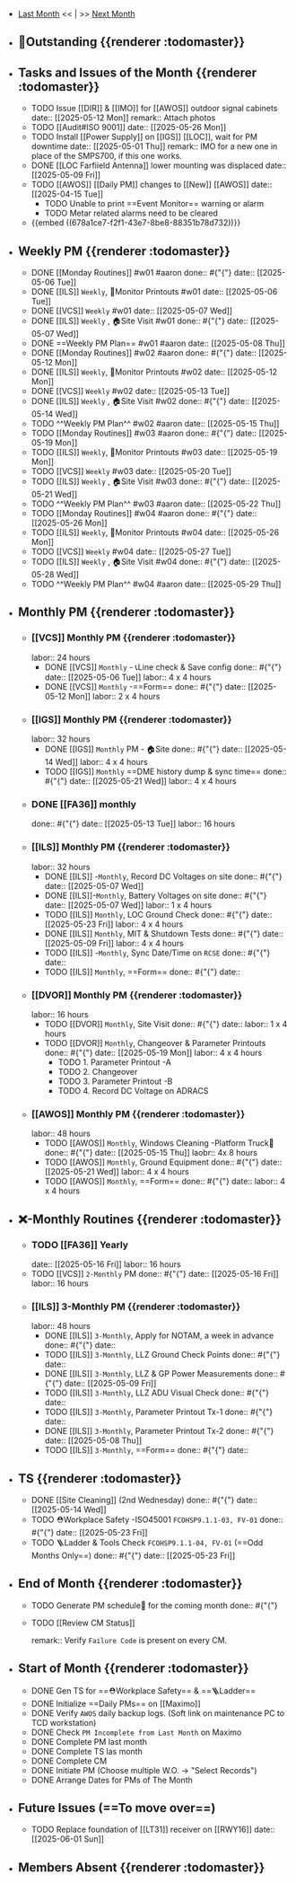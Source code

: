 - [Last Month]([[Monthly/2025-04]]) << | >> [Next Month]([[Monthly/2025-06]])
- ## 📌Outstanding {{renderer :todomaster}}
- ## Tasks and Issues of the Month {{renderer :todomaster}}
	- TODO Issue [[DIR]] & [[IMO]] for [[AWOS]] outdoor signal cabinets
	  date:: [[2025-05-12 Mon]]
	  remark:: Attach photos
	- TODO [[Audit#ISO 9001]]
	  date:: [[2025-05-26 Mon]]
	- TODO Install [[Power Supply]] on [[IGS]] [[LOC]], wait for PM downtime
	  date:: [[2025-05-01 Thu]]
	  remark:: IMO for a new one in place of the SMPS700, if this one works.
	- DONE [[LOC Farfiield Antenna]] lower mounting was displaced
	  date:: [[2025-05-09 Fri]]
	- TODO [[AWOS]] [[Daily PM]] changes to [[New]] [[AWOS]]
	  date:: [[2025-04-15 Tue]]
		- TODO Unable to print ==Event Monitor== warning or alarm
		- TODO Metar related alarms need to be cleared
	- {{embed ((678a1ce7-f2f1-43e7-8be8-88351b78d732))}}
- ## Weekly PM {{renderer :todomaster}}
	- DONE [[Monday Routines]] #w01 #aaron 
	  done:: #{"{"}
	  date:: [[2025-05-06 Tue]]
	- DONE [[ILS]] `Weekly`, 📄Monitor Printouts #w01
	  date:: [[2025-05-06 Tue]]
	- DONE [[VCS]] `Weekly` #w01
	  date:: [[2025-05-07 Wed]]
	- DONE [[ILS]] `Weekly` ,  🏠️Site Visit #w01
	  done:: #{"{"}
	  date:: [[2025-05-07 Wed]]
	- DONE  ==Weekly PM Plan== #w01 #aaron 
	  date:: [[2025-05-08 Thu]]
	- DONE [[Monday Routines]] #w02 #aaron 
	  done:: #{"{"}
	  date:: [[2025-05-12 Mon]]
	- DONE  [[ILS]] `Weekly`, 📄Monitor Printouts  #w02
	  date:: [[2025-05-12 Mon]]
	- DONE  [[VCS]] `Weekly` #w02
	  date:: [[2025-05-13 Tue]]
	- DONE  [[ILS]] `Weekly` ,  🏠️Site Visit #w02
	  done:: #{"{"}
	  date:: [[2025-05-14 Wed]]
	- TODO  ^^Weekly PM Plan^^ #w02 #aaron 
	  date:: [[2025-05-15 Thu]]
	- TODO [[Monday Routines]] #w03 #aaron 
	  done:: #{"{"}
	  date:: [[2025-05-19 Mon]]
	- TODO [[ILS]] `Weekly`, 📄Monitor Printouts #w03 
	  date:: [[2025-05-19 Mon]]
	- TODO [[VCS]] `Weekly` #w03
	  date:: [[2025-05-20 Tue]]
	- TODO [[ILS]] `Weekly` ,  🏠️Site Visit #w03
	  done:: #{"{"}
	  date:: [[2025-05-21 Wed]]
	- TODO ^^Weekly PM Plan^^ #w03 #aaron 
	  date:: [[2025-05-22 Thu]]
	- TODO [[Monday Routines]] #w04 #aaron 
	  done:: #{"{"}
	  date:: [[2025-05-26 Mon]]
	- TODO [[ILS]] `Weekly`, 📄Monitor Printouts #w04
	  date:: [[2025-05-26 Mon]]
	- TODO [[VCS]] `Weekly` #w04
	  date:: [[2025-05-27 Tue]]
	- TODO [[ILS]] `Weekly` ,  🏠️Site Visit #w04
	  done:: #{"{"}
	  date:: [[2025-05-28 Wed]]
	- TODO ^^Weekly PM Plan^^ #w04 #aaron 
	  date:: [[2025-05-29 Thu]]
- ## Monthly PM {{renderer :todomaster}}
	- ### [[VCS]] Monthly PM {{renderer :todomaster}}
	  labor:: 24 hours
		- DONE [[VCS]] `Monthly` - 📞Line check & Save config
		  done:: #{"{"}
		  date:: [[2025-05-06 Tue]]
		  labor::  4 x 4 hours
		- DONE [[VCS]] `Monthly` -==Form== 
		  done:: #{"{"}
		  date:: [[2025-05-12 Mon]]
		  labor::  2 x 4 hours
	- ### [[IGS]] Monthly PM {{renderer :todomaster}}
	  labor:: 32 hours
		- DONE [[IGS]] `Monthly` PM - 🏠️Site
		  done:: #{"{"}
		  date:: [[2025-05-14 Wed]]
		  labor:: 4 x 4 hours
		- TODO [[IGS]] `Monthly`  ==DME history dump & sync time== 
		  done:: #{"{"}
		  date:: [[2025-05-21 Wed]]
		  labor::  4 x 4 hours
	- ### DONE [[FA36]] monthly 
	  done:: #{"{"}
	  date:: [[2025-05-13 Tue]]
	  labor:: 16 hours
	- ### [[ILS]] Monthly PM {{renderer :todomaster}}
	  labor:: 32 hours
		- DONE [[ILS]] -`Monthly`, Record DC Voltages on site 
		  done:: #{"{"}
		  date:: [[2025-05-07 Wed]]
		- DONE [[ILS]]-`Monthly`, Battery Voltages on site 
		  done:: #{"{"}
		  date:: [[2025-05-07 Wed]]
		  labor:: 1 x 4 hours
		- TODO [[ILS]] `Monthly`, LOC Ground Check 
		  done:: #{"{"}
		  date:: [[2025-05-23 Fri]]
		  labor:: 4 x 4 hours
		- DONE [[ILS]] `Monthly`, MIT & Shutdown Tests 
		  done:: #{"{"}
		  date:: [[2025-05-09 Fri]]
		  labor:: 4 x 4 hours
		- TODO [[ILS]] -`Monthly`, Sync Date/Time on `RCSE` 
		  done:: #{"{"}
		  date::
		- TODO [[ILS]] `Monthly`, ==Form== 
		  done:: #{"{"}
		  date::
	- ### [[DVOR]] Monthly PM {{renderer :todomaster}}
	  labor:: 16 hours
		- TODO [[DVOR]] `Monthly`, Site Visit
		  done:: #{"{"}
		  date::
		  labor:: 1 x 4 hours
		- TODO [[DVOR]] `Monthly`, Changeover & Parameter Printouts
		  done:: #{"{"}
		  date:: [[2025-05-19 Mon]]
		  labor:: 4 x 4 hours
			- TODO 1. Parameter Printout -A
			- TODO 2. Changeover
			- TODO 3. Parameter Printout -B
			- TODO 4. Record DC Voltage on ADRACS
	- ### [[AWOS]] Monthly PM {{renderer :todomaster}}
	  labor:: 48 hours
		- TODO [[AWOS]] `Monthly`, Windows Cleaning -Platform Truck🚛
		  done:: #{"{"}
		  date:: [[2025-05-15 Thu]]
		  laobr:: 4x 8 hours
		- TODO [[AWOS]] `Monthly`, Ground Equipment
		  done:: #{"{"}
		  date:: [[2025-05-21 Wed]]
		  labor:: 4 x 4 hours
		- TODO [[AWOS]] `Monthly`, ==Form== 
		  done:: #{"{"}
		  date:: 
		  labor:: 4 x 4 hours
- ## ❌-Monthly Routines {{renderer :todomaster}}
	- ### TODO [[FA36]] Yearly
	  date:: [[2025-05-16 Fri]]
	  labor:: 16 hours
	- TODO [[VCS]] `2-Monthly` PM 
	  done:: #{"{"}
	  date:: [[2025-05-16 Fri]]
	  labor:: 16 hours
	- ### [[ILS]] 3-Monthly PM {{renderer :todomaster}}
	  labor:: 48 hours
		- DONE [[ILS]]  `3-Monthly`, Apply for NOTAM, a week in advance 
		  done:: #{"{"}
		  date::
		- TODO [[ILS]]  `3-Monthly`, LLZ Ground Check Points 
		  done:: #{"{"}
		  date::
		- DONE [[ILS]]  `3-Monthly`, LLZ & GP Power Measurements 
		  done:: #{"{"}
		  date:: [[2025-05-09 Fri]]
		- TODO [[ILS]]  `3-Monthly`, LLZ ADU Visual Check
		  done:: #{"{"}
		  date::
		- TODO [[ILS]]  `3-Monthly`, Parameter Printout Tx-1
		  done:: #{"{"}
		  date::
		- DONE [[ILS]]  `3-Monthly`, Parameter Printout Tx-2
		  done:: #{"{"}
		  date:: [[2025-05-08 Thu]]
		- TODO [[ILS]] `3-Monthly`, ==Form== 
		  done:: #{"{"}
		  date::
- ## TS {{renderer :todomaster}}
	- DONE [[Site Cleaning]] (2nd Wednesday) 
	  done:: #{"{"}
	  date:: [[2025-05-14 Wed]]
	- TODO ⛑️Workplace Safety -ISO45001 `FCOHSP9.1.1-03, FV-01`
	  done:: #{"{"}
	  date:: [[2025-05-23 Fri]]
	- TODO 🪜Ladder & Tools Check `FCOHSP9.1.1-04, FV-01` (==Odd Months Only==) 
	  done:: #{"{"}
	  date:: [[2025-05-23 Fri]]
- ## End of Month {{renderer :todomaster}}
	- TODO Generate PM schedule📅 for the coming month
	  done:: #{"{"}
	- TODO [[Review CM Status]]
	  
	  remark:: Verify `Failure Code` is present on every CM.
- ## Start of Month {{renderer :todomaster}}
	- DONE Gen TS for ==⛑️Workplace Safety== & ==🪜Ladder==
	- DONE Initialize ==Daily PMs== on [[Maximo]]
	- DONE Verify `AWOS` daily backup logs. (Soft link on maintenance PC to TCD workstation)
	- DONE Check `PM Incomplete from Last Month` on Maximo
	- DONE Complete PM last month
	- DONE Complete TS las month
	- DONE Complete CM
	- DONE Initiate PM (Choose multiple W.O. -> "Select Records")
	- DONE Arrange Dates for PMs of The Month
- ## Future Issues (==To move over==)
	- TODO Replace foundation of [[LT31]] receiver on [[RWY16]]
	  date:: [[2025-06-01 Sun]]
- ## Members Absent {{renderer :todomaster}}